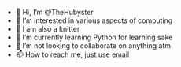 - 👋 Hi, I’m @TheHubyster
- 👀 I’m interested in various aspects of computing
- 👀 I am also a knitter
- 🌱 I’m currently learning Python for learning sake
- 💞️ I’m not looking to collaborate on anything atm
- 📫 How to reach me, just use email

<!---
TheHubyster/TheHubyster is a ✨ special ✨ repository because its `README.md` (this file) appears on your GitHub profile.
You can click the Preview link to take a look at your changes.
--->
